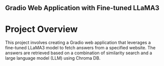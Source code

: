 ## Gradio Web Application with Fine-tuned LLaMA3
# Project Overview
This project involves creating a Gradio web application that leverages a fine-tuned LLaMA3 model to fetch answers from a specified website.
The answers are retrieved based on a combination of similarity search and a large language model (LLM) using Chroma DB.

